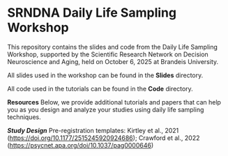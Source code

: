 # SRNDNA Daily Life Sampling Workshop
This repository contains the slides and code from the Daily Life Sampling Workshop, supported by the Scientific Research Network on Decision Neuroscience and Aging, held on October 6, 2025 at Brandeis University.

All slides used in the workshop can be found in the **Slides** directory.

All code used in the tutorials can be found in the **Code** directory.

**Resources**
Below, we provide additional tutorials and papers that can help you as you design and analyze your studies using daily life sampling techniques.

***Study Design***
Pre-registration templates: Kirtley et al., 2021 (https://doi.org/10.1177/2515245920924686); Crawford et al., 2022 (https://psycnet.apa.org/doi/10.1037/pag0000646)

